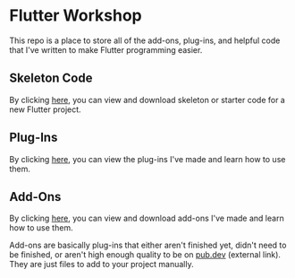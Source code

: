 # Flutter Workshop

This repo is a place to store all of the add-ons, plug-ins, and helpful code that I've written to make Flutter programming easier.

## Skeleton Code

By clicking [here](skeleton_code#readme), you can view and download skeleton or starter code for a new Flutter project.

## Plug-Ins

By clicking [here](plugins#readme), you can view the plug-ins I've made and learn how to use them.

## Add-Ons

By clicking [here](addons#readme), you can view and download add-ons I've made and learn how to use them.

Add-ons are basically plug-ins that either aren't finished yet, didn't need to be finished, or aren't high enough quality to be on <a href="https://pub.dev/" target="_blank">pub.dev</a> (external link). They are just files to add to your project manually.
